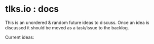 # tlks.io : docs

This is an unordered & random future ideas to discuss. Once an idea is
discussed it should be moved as a task/issue to the backlog.

Current ideas:

